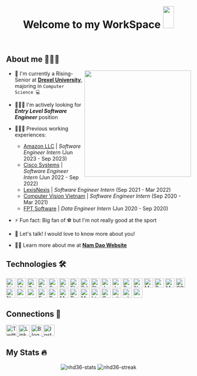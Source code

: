 <h1 align="center">Welcome to my WorkSpace <img src="https://i.pinimg.com/originals/c8/aa/ba/c8aaba17c72d3b373a7b31806696e091.gif" width="30px" height="60px"></h1>

</br>

## About me 👨🏻‍💻

<img src="https://i.pinimg.com/originals/59/87/1c/59871c7fb4ca4d906e9ef1f4566cd378.gif" height="290px" align="right">

- 🏫 I'm currently a Rising-Senior at **[Drexel University]()**, majoring in `Computer Science 💻`

- 👨🏻‍💻 I'm actively looking for ***Entry Level Software Engineer*** position

- 👨🏻‍🚀 Previous working experiences:
  - [Amazon LLC]() | *Software Engineer Intern* (Jun 2023 - Sep 2023)
  - [Cisco Systems]() | *Software Engineer Intern* (Jun 2022 - Sep 2022)
  - [LexisNexis]() | *Software Engineer Intern* (Sep 2021 - Mar 2022)
  - [Computer Vision Vietnam]() | *Software Engineer Intern* (Sep 2020 - Mar 2021)
  - [FPT Software]() | *Data Engineer Intern* (Jun 2020 - Sep 2020)

- ⚡ Fun fact: Big fan of ⚽️ but I'm not really good at the sport

- 💬 Let's talk! I would love to know more about you!

- 🙋‍♂️ Learn more about me at **[Nam Dao Website](https://nhd36.github.io/portfolio)**


## Technologies 🛠️

<p>
<img alt="Linux" src="https://img.shields.io/badge/Linux-FCC624?style=for-the-badge&logo=linux&logoColor=black" height="25px">
<img alt="Ubuntu" src="https://img.shields.io/badge/Ubuntu-E95420?style=for-the-badge&logo=ubuntu&logoColor=white" height="25px">
<img alt="Golang" src="https://img.shields.io/badge/Go-00ADD8?style=for-the-badge&logo=go&logoColor=white" height="25px">
<img alt="Dart" src="https://img.shields.io/badge/Dart-0175C2?style=for-the-badge&logo=dart&logoColor=white" height="25px">
<img alt="Spring" src="https://img.shields.io/badge/Spring-6DB33F?style=for-the-badge&logo=spring&logoColor=white" height="25px">
<img alt="Flask" src="https://img.shields.io/badge/Flask-000000?style=for-the-badge&logo=flask&logoColor=white" height="25px">
<img alt="Flutter" src="https://img.shields.io/badge/Flutter-02569B?style=for-the-badge&logo=flutter&logoColor=white" height="25px">
<img alt="DJango" src="https://img.shields.io/badge/Django-092E20?style=for-the-badge&logo=django&logoColor=white" height="25px">
<img alt="Shell" src="https://img.shields.io/badge/Shell_Script-121011?style=for-the-badge&logo=gnu-bash&logoColor=white" height="25px">
<img alt="Javascript" src="https://img.shields.io/badge/JavaScript-323330?style=for-the-badge&logo=javascript&logoColor=F7DF1E"  height="25px"/>
<img alt="Java" src="https://img.shields.io/badge/Java-ED8B00?style=for-the-badge&logo=openjdk&logoColor=white" height="25px">
<img alt="React" src="https://img.shields.io/badge/React-20232A?style=for-the-badge&logo=react&logoColor=61DAFB" height="25px"/>
<img alt="NextJs" src="https://img.shields.io/badge/Next-black?style=for-the-badge&logo=next.js&logoColor=white" height="25px"/>
<img alt="MongoDB" src="https://img.shields.io/badge/-MongoDB-13aa52?style=flat-square&logo=mongodb&logoColor=white"  height="25px"/>
<img alt="PostgreSQL" src="https://img.shields.io/badge/PostgreSQL-316192?style=for-the-badge&logo=postgresql&logoColor=white" height="25px">
<img alt="MySQL" src="https://img.shields.io/badge/MySQL-00000F?style=for-the-badge&logo=mysql&logoColor=white" height="25px">
<img alt="SQLite" src="https://img.shields.io/badge/SQLite-07405E?style=for-the-badge&logo=sqlite&logoColor=white" height="25px">
<img alt="Nodejs" src="https://img.shields.io/badge/-Nodejs-43853d?style=flat-square&logo=Node.js&logoColor=white"  height="25px"/>
<img alt="npm" src="https://img.shields.io/badge/NPM-%23000000.svg?style=for-the-badge&logo=npm&logoColor=white" height="25px"/>
<img alt="redux" src="https://img.shields.io/badge/-Redux-764ABC?style=flat-square&logo=redux&logoColor=white" height="25px"/>
 <img alt="Express" src="https://img.shields.io/badge/express.js-%23404d59.svg?style=for-the-badge&logo=express&logoColor=%2361DAFB" height="25px"/>
<img alt="Bootstrap" src="https://img.shields.io/badge/Bootstrap-563D7C?style=for-the-badge&logo=bootstrap&logoColor=white" height="25px"/>
<img alt="Material UI" src="https://img.shields.io/badge/Material--UI-0081CB?style=for-the-badge&logo=material-ui&logoColor=white" height="25px"/>
<img alt="Python" src="https://img.shields.io/badge/Python-3776AB?style=for-the-badge&logo=python&logoColor=white" height="25px"/>
<img alt="Markdown" src="https://img.shields.io/badge/Markdown-000000?style=for-the-badge&logo=markdown&logoColor=white"  height="25px"/>
<img alt="html5" src="https://img.shields.io/badge/HTML5-E34F26?style=for-the-badge&logo=html5&logoColor=white" height="25px"/>
<img alt="Css3" src="https://img.shields.io/badge/CSS3-1572B6?style=for-the-badge&logo=css3&logoColor=white" height="25px"/>
<img alt="git" src="https://img.shields.io/badge/-Git-F05032?style=flat-square&logo=git&logoColor=white" height="25px"/>
 <img alt="github actions" src="https://img.shields.io/badge/-Github_Actions-2088FF?style=flat-square&logo=github-actions&logoColor=white" height="25px"/>
 <img alt="postman" src="https://img.shields.io/badge/-Postman-00C7B7?style=flat-square&logo=postman&logoColor=white" height="25px"/>
</p>

## Connections 🤝
<p>
<a href="https://twitter.com/soumyajit4419" target="_blank">
    <img alt="Twitter" src="https://img.shields.io/badge/Facebook-1877F2?style=for-the-badge&logo=facebook&logoColor=white"  height="30px"/>
</a> 
<a href="https://www.linkedin.com/in/soumyajit4419/" target="_blank">
    <img alt="LinkedIn" src="https://img.shields.io/badge/linkedin-%230077B5.svg?&style=for-the-badge&logo=linkedin&logoColor=white"  height="30px"/>
</a> 
<a href="https://soumyajitblogs.vercel.app/" target="_blank">
    <img alt="Blog" src="https://img.shields.io/badge/Twitter-1DA1F2?style=for-the-badge&logo=twitter&logoColor=white"  height="30px"/>
</a> 
<a href="https://www.instagram.com/soumyajit4419" target="_blank">
    <img alt="Instagram" src="https://img.shields.io/badge/Instagram-E4405F?style=for-the-badge&logo=instagram&logoColor=white"  height="30px"/>
</a>
</p>

## My Stats :fire:

<div align="center">
    <img align="center" src="https://github-readme-stats-anuraghazra1.vercel.app/api?username=nhd36&show_icons=true" alt="nhd36-stats">
    <img align="center" src="https://github-readme-streak-stats.herokuapp.com/?user=nhd36" alt="nhd36-streak" />
</div>